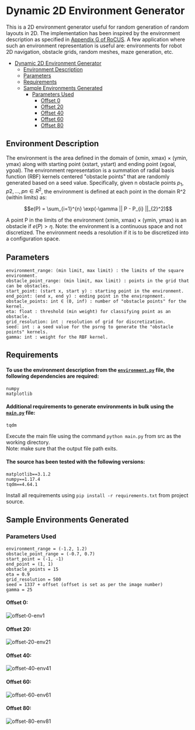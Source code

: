 # Dynamic 2D Environment Generator

This is a 2D environment generator useful for random generation of random layouts in 2D.
The implementation has been inspired by the environment description as specified in 
[Appendix G of RoCUS](https://arxiv.org/pdf/2012.13615.pdf).
A few application where such an environment representation is useful are:
environments for robot 2D navigation, obstacle grids, random meshes, maze generation, etc. 

<!-- TOC -->
* [Dynamic 2D Environment Generator](#dynamic-2d-environment-generator)
  * [Environment Description](#environment-description)
  * [Parameters](#parameters)
  * [Requirements](#requirements)
  * [Sample Environments Generated](#sample-environments-generated)
    * [Parameters Used](#parameters-used)
      * [Offset 0](#offset-0)
      * [Offset 20](#offset-20)
      * [Offset 40](#offset-40)
      * [Offset 60](#offset-60)
      * [Offset 80](#offset-80)
<!-- TOC -->

## Environment Description ##

The environment is the area defined in the domain of (xmin, xmax) × (ymin, ymax) along with
starting point (xstart, ystart) and ending point (xgoal, ygoal). The environment representation is a
summation of radial basis function (RBF) kernels centered "obstacle points" that are randomly generated 
based on a seed value. Specifically, given n obstacle points $p_{1}, p{2}, ..., p{n} ∈ R^2$,
the environment is defined at each point in the domain R^2 (within limits) as:

$$e(P) = \sum_{i=1}^{n} \exp(-\gamma || P - P_{i} ||_{2}^2)$$

A point P in the limits of the environment (xmin, xmax) × (ymin, ymax) is an obstacle if $e(P) > \eta$.
Note: the environment is a continuous space and not discretized. The environment needs a
resolution if it is to be discretized into a configuration space.

## Parameters ##
```
environment_range: (min limit, max limit) : the limits of the square environment.
obstacle_point_range: (min limit, max limit) : points in the grid that can be obstacles.
start_point: (start x, start y) : starting point in the environment.
end_point: (end x, end y) : ending point in the enviropnment.
obstacle_points: int ∈ (0, inf) : number of "obstacle points" for the kernel.
eta: float : threshold (min weight) for classifying point as an obstacle.
grid_resolution: int : resolution of grid for discretization.
seed: int : a seed value for the psrng to generate the "obstacle points" kernels.
gamma: int : weight for the RBF kernel.
```

## Requirements
#### To use the environment description from the [```environment.py```](src/environment.py) file, the following dependencies are required:
```
numpy
matplotlib
```
#### Additional requirements to generate environments in bulk using the [```main.py```](src/main.py) file:
```
tqdm
```
Execute the main file using the command ```python main.py``` from src as the working directory. <br/>
Note: make sure that the output file path exits.

#### The source has been tested with the following versions:
```
matplotlib==3.1.2
numpy==1.17.4
tqdm==4.64.1
```
Install all requirements using ```pip install -r requirements.txt``` from project source.

## Sample Environments Generated ##

### Parameters Used

```
environment_range = (-1.2, 1.2)
obstacle_point_range = (-0.7, 0.7)
start_point = (-1, -1)
end_point = (1, 1)
obstacle_points = 15
eta = 0.9
grid_resolution = 500
seed = 1337 + offset (offset is set as per the image number)
gamma = 25
```

#### Offset 0:
![offset-0-env1](assets/env-1.png)

#### Offset 20:
![offset-20-env21](assets/env-21.png)

#### Offset 40:
![offset-40-env41](assets/env-41.png)

#### Offset 60:
![offset-60-env61](assets/env-61.png)

#### Offset 80:
![offset-80-env81](assets/env-81.png)

